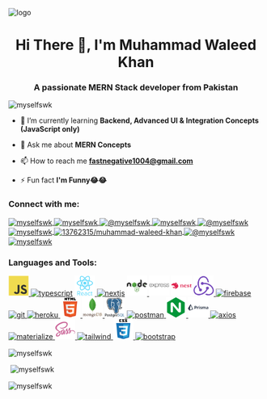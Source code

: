 ![logo](https://as1.ftcdn.net/v2/jpg/02/21/97/86/1000_F_221978639_EyPBA9tuscYhW6rhaO5EiVzdG8hvQSgV.jpg)
<h1 align="center">Hi There 👋, I'm Muhammad Waleed Khan</h1>
<h3 align="center">A passionate MERN Stack developer from Pakistan</h3>


<p align="left"> <img src="https://komarev.com/ghpvc/?username=myselfswk&label=Profile%20views&color=0e75b6&style=flat" alt="myselfswk" /> </p>

- 🌱 I’m currently learning **Backend, Advanced UI & Integration Concepts (JavaScript only)**

- 💬 Ask me about **MERN Concepts**

- 📫 How to reach me **fastnegative1004@gmail.com**

- ⚡ Fun fact **I'm Funny😂😂**

<h3 align="left">Connect with me:</h3>
<p align="left">
<a href="https://twitter.com/myselfswk" target="blank">
  <img align="center" src="https://img.shields.io/static/v1?message=Twitter&logo=x&label=&color=black&logoColor=white&labelColor=&style=for-the-badge" alt="myselfswk" height="35"" />
</a>
<a href="https://linkedin.com/in/myselfswk" target="blank">
  <img align="center" src="https://img.shields.io/static/v1?message=LinkedIn&logo=linkedin&label=&color=0077B5&logoColor=white&labelColor=&style=for-the-badge" alt="myselfswk" height="35" />
</a>
    <a href="https://medium.com/@myselfswk" target="blank">
  <img align="center" src="https://img.shields.io/static/v1?message=Medium&logo=medium&label=&color=black&logoColor=white&labelColor&style=for-the-badge" alt="@myselfswk" height="35" />
</a>
<a href="https://fb.com/myselfswk" target="blank">
  <img align="center" src="https://img.shields.io/static/v1?message=Facebook&logo=facebook&label=&color=blue&logoColor=white&labelColor=&style=for-the-badge" alt="myselfswk" height="35"/>
</a>
  <a href="https://hashnode.com/@myselfswk" target="blank">
  <img align="center" src="https://img.shields.io/static/v1?message=Hashnode&logo=hashnode&label=&color=black&logoColor=white&labelColor&style=for-the-badge" alt="@myselfswk" height="35" />
</a>
<a href="https://instagram.com/myselfswk" target="blank">
  <img align="center" src="https://img.shields.io/static/v1?message=Instagram&logo=instagram&label=&color=E4405F&logoColor=white&labelColor=&style=for-the-badge" alt="myselfswk" height="35" />
</a>
<a href="https://stackoverflow.com/users/13762315/muhammad-waleed-khan" target="blank">
  <img align="center" src="https://img.shields.io/static/v1?message=StackOverflow&logo=stackoverflow&label=&color=orange&logoColor=white&labelColor&style=for-the-badge" alt="13762315/muhammad-waleed-khan" height="35" />
</a>
<a href="https://www.youtube.com/channel/UCNOUebwp8qr-s-cTmfWfPMQ?app=desktop" target="blank">
  <img align="center" src="https://img.shields.io/static/v1?message=Youtube&logo=youtube&label=&color=FF0000&logoColor=white&labelColor=&style=for-the-badge" alt="@myselfswk" height="35" />
</a>
  <a href="https://dev.to/myselfswk" target="blank">
    <img align="center" src="https://img.shields.io/static/v1?message=Dev.to&logo=github&label=&color=black&logoColor=white&labelColor&style=for-the-badge" alt="myselfswk" height="35" />
  </a>
</p>

<h3 align="left">Languages and Tools:</h3>
<p align="left">
<a href="https://developer.mozilla.org/en-US/docs/Web/JavaScript" target="_blank" rel="noreferrer"> <img src="https://raw.githubusercontent.com/devicons/devicon/master/icons/javascript/javascript-original.svg" alt="javascript" width="40" height="40"/> </a>
<a href="https://www.typescriptlang.org/" target="_blank" rel="noreferrer"><img src="https://cdn.jsdelivr.net/gh/devicons/devicon@latest/icons/typescript/typescript-original.svg" alt="typescript" width="40" height="40" /></a>
<a href="https://reactjs.org/" target="_blank" rel="noreferrer"> <img src="https://raw.githubusercontent.com/devicons/devicon/master/icons/react/react-original-wordmark.svg" alt="react" width="40" height="40" /> </a>
<a href="https://nextjs.org/" target="_blank" rel="noreferrer"><img src="https://cdn.jsdelivr.net/gh/devicons/devicon@latest/icons/nextjs/nextjs-original.svg" alt="nextjs" width="40" height="40"  /></a>
<a href="https://nodejs.org" target="_blank" rel="noreferrer"> <img src="https://raw.githubusercontent.com/devicons/devicon/master/icons/nodejs/nodejs-original-wordmark.svg" alt="nodejs" width="40" height="40"/> </a>
<a href="https://expressjs.com" target="_blank" rel="noreferrer"><img src="https://raw.githubusercontent.com/devicons/devicon/master/icons/express/express-original-wordmark.svg" alt="express" width="40" height="40"/></a>
<a href="https://nestjs.com/" target="_blank" rel="noreferrer"><img src="https://raw.githubusercontent.com/devicons/devicon/master/icons/nestjs/nestjs-original-wordmark.svg" alt="nestjs" width="40" height="40"/></a>
<a href="https://redux.js.org" target="_blank" rel="noreferrer"> <img src="https://raw.githubusercontent.com/devicons/devicon/master/icons/redux/redux-original.svg" alt="redux" width="40" height="40"/> </a>
<a href="https://firebase.google.com/" target="_blank" rel="noreferrer"> <img src="https://www.vectorlogo.zone/logos/firebase/firebase-icon.svg" alt="firebase" width="40" height="40"/> </a>
<a href="https://git-scm.com/" target="_blank" rel="noreferrer"> <img src="https://www.vectorlogo.zone/logos/git-scm/git-scm-icon.svg" alt="git" width="40" height="40"/> </a>
<a href="https://heroku.com" target="_blank" rel="noreferrer"> <img src="https://www.vectorlogo.zone/logos/heroku/heroku-icon.svg" alt="heroku" width="40" height="40"/> </a>
<a href="https://www.w3.org/html/" target="_blank" rel="noreferrer"> <img src="https://raw.githubusercontent.com/devicons/devicon/master/icons/html5/html5-original-wordmark.svg" alt="html5" width="40" height="40"/> </a>
<a href="https://www.mongodb.com/" target="_blank" rel="noreferrer"> <img src="https://raw.githubusercontent.com/devicons/devicon/master/icons/mongodb/mongodb-original-wordmark.svg" alt="mongodb" width="40" height="40"/> </a>
<a href="https://www.postgresql.org/" target="_blank" rel="noreferrer"> <img src="https://raw.githubusercontent.com/devicons/devicon/master/icons/postgresql/postgresql-original-wordmark.svg" alt="mongodb" width="40" height="40"/> </a>
<a href="https://postman.com" target="_blank" rel="noreferrer"> <img src="https://www.vectorlogo.zone/logos/getpostman/getpostman-icon.svg" alt="postman" width="40" height="40"/> </a>
<a href="https://nginx.org/" target="_blank" rel="noreferrer"> <img src="https://raw.githubusercontent.com/devicons/devicon/master/icons/nginx/nginx-original.svg" alt="ngnix" width="40" height="40"/> </a>
<a href="https://www.prisma.io/" target="_blank" rel="noreferrer"> <img src="https://raw.githubusercontent.com/devicons/devicon/master/icons/prisma/prisma-original-wordmark.svg" alt="mongodb" width="40" height="40"/> </a>
<a href="https://axios-http.com/docs/intro" target="_blank" rel="noreferrer"><img src="https://cdn.jsdelivr.net/gh/devicons/devicon@latest/icons/axios/axios-plain-wordmark.svg" alt="axios" width="40" height="40" /></a>
<a href="https://materializecss.com/" target="_blank" rel="noreferrer"> <img src="https://raw.githubusercontent.com/prplx/svg-logos/5585531d45d294869c4eaab4d7cf2e9c167710a9/svg/materialize.svg" alt="materialize" width="40" height="40"/> </a>
<a href="https://sass-lang.com" target="_blank" rel="noreferrer"> <img src="https://raw.githubusercontent.com/devicons/devicon/master/icons/sass/sass-original.svg" alt="sass" width="40" height="40"/> </a>
<a href="https://tailwindcss.com/" target="_blank" rel="noreferrer"> <img src="https://www.vectorlogo.zone/logos/tailwindcss/tailwindcss-icon.svg" alt="tailwind" width="40" height="40"/> </a>
<a href="https://www.w3schools.com/css/" target="_blank" rel="noreferrer"> <img src="https://raw.githubusercontent.com/devicons/devicon/master/icons/css3/css3-original-wordmark.svg" alt="css3" width="40" height="40"/> </a>
<a href="https://getbootstrap.com/" target="_blank" rel="noreferrer"><img src="https://cdn.jsdelivr.net/gh/devicons/devicon@latest/icons/bootstrap/bootstrap-original-wordmark.svg" alt="bootstrap" width="40" height="40" /></a>
</p>

<p><img align="center" src="https://github-readme-stats.vercel.app/api/top-langs?username=myselfswk&show_icons=true&locale=en&layout=compact&theme=gotham" alt="myselfswk" /></p>
<p>&nbsp;<img align="center" src="https://github-readme-stats.vercel.app/api?username=myselfswk&show_icons=true&theme=gotham" alt="myselfswk" /></p>
<p><img align="center" src="https://github-readme-streak-stats.herokuapp.com/?user=myselfswk&theme=gotham" alt="myselfswk" /></p>
